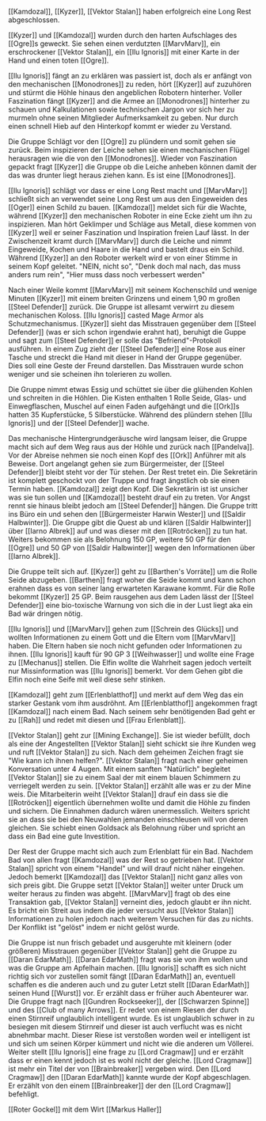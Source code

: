 [[Kamdozal]], [[Kyzer]], [[Vektor Stalan]] haben erfolgreich eine Long Rest abgeschlossen.

[[Kyzer]] und [[Kamdozal]] wurden durch den harten Aufschlages des [[Ogre]]s geweckt. Sie sehen einen verdutzten [[MarvMarv]], ein erschrockener [[Vektor Stalan]], ein [[Ilu Ignoris]] mit einer Karte in der Hand und einen toten [[Ogre]].

[[Ilu Ignoris]] fängt an zu erklären was passiert ist, doch als er anfängt von den mechanischen [[Monodrones]] zu reden, hört [[Kyzer]] auf zuzuhören und stürmt die Höhle hinaus den angeblichen Robotern hinterher. Voller Faszination fängt [[Kyzer]] and die Armee an [[Monodrones]] hinterher zu schauen und Kalkulationen sowie technischen Jargon vor sich her zu murmeln ohne seinen Mitglieder Aufmerksamkeit zu geben. Nur durch einen schnell Hieb auf den Hinterkopf kommt er wieder zu Verstand. 

Die Gruppe Schlägt vor den [[Ogre]] zu plündern und somit gehen sie zurück. Beim inspizieren der Leiche sehen sie einen mechanischen Flügel herausragen wie die von den [[Monodrones]]. Wieder von Faszination gepackt fragt [[Kyzer]] die Gruppe ob die Leiche anheben können damit der das was drunter liegt heraus ziehen kann. Es ist eine [[Monodrones]].

[[Ilu Ignoris]] schlägt vor dass er eine Long Rest macht und [[MarvMarv]] schließt sich an verwendet seine Long Rest um aus den Eingeweiden des [[Oger]] einen Schild zu bauen. [[Kamdozal]] meldet sich für die Wachte, während [[Kyzer]] den mechanischen Roboter in eine Ecke zieht um ihn zu inspizieren. Man hört Geklimper und Schläge aus Metall, diese kommen von [[Kyzer]] weil er seiner Faszination und Inspiration freien Lauf lässt. 
In der Zwischenzeit kramt durch [[MarvMarv]] durch die Leiche und nimmt Eingeweide, Kochen und Haare in die Hand und bastelt draus ein Schild. 
Während [[Kyzer]] an den Roboter werkelt wird er von einer Stimme in seinem Kopf geleitet. "NEIN, nicht so", "Denk doch mal nach, das muss anders rum rein", "Hier muss dass noch verbessert werden"

Nach einer Weile kommt [[MarvMarv]] mit seinem Kochenschild und wenige Minuten [[Kyzer]] mit einem breiten Grinzens und einem 1,90 m großen [[Steel Defender]] zurück. Die Gruppe ist allesamt verwirrt zu diesem mechanischen Koloss. [[Ilu Ignoris]] casted Mage Armor als Schutzmechanismus. [[Kyzer]] sieht das Misstrauen gegenüber dem [[Steel Defender]] (was er sich schon irgendwie erahnt hat), beruhigt die Guppe und sagt zum [[Steel Defender]] er solle das "Befriend"-Protokoll ausführen. In einem Zug zieht der [[Steel Defender]] eine Rose aus einer Tasche und streckt die Hand mit dieser in Hand der Gruppe gegenüber. Dies soll eine Geste der Freund darstellen. Das Misstrauen wurde schon weniger und sie scheinen ihn tolerieren zu wollen.

Die Gruppe nimmt etwas Essig und schüttet sie über die glühenden Kohlen und schreiten in die Höhlen. Die Kisten enthalten 1 Rolle Seide, Glas- und Einwegflaschen, Muschel auf einen Faden aufgehängt und die [[Ork]]s hatten 35 Kupferstücke, 5 Silberstücke. Während des plündern stehen [[Ilu Ignoris]] und der [[Steel Defender]] wache. 

Das mechanische Hintergrundgeräusche wird langsam leiser, die Gruppe macht sich auf dem Weg raus aus der Höhle und zurück nach [[Pandelva]]. Vor der Abreise nehmen sie noch einen Kopf des [[Ork]] Anführer mit als Beweise. Dort angelangt gehen sie zum Bürgermeister, der [[Steel Defender]] bleibt steht vor der Tür stehen. Der Rest tretet ein. Die Sekretärin ist komplett geschockt von der Truppe und fragt ängstlich ob sie einen Termin haben. [[Kamdozal]] zeigt den Kopf. Die Sekretärin ist ist unsicher was sie tun sollen und [[Kamdozal]] besteht drauf ein zu treten. Vor Angst rennt sie hinaus bleibt jedoch am [[Steel Defender]] hängen. Die Gruppe tritt ins Büro ein und sehen den [[Bürgermeister Harwin Wester]] und [[Saldir Halbwinter]]. Die Gruppe gibt die Quest ab und klären [[Saldir Halbwinter]] über [[Iarno Albrek]] auf und was dieser mit den [[Rotröcken]] zu tun hat. Weiters bekommen sie als Belohnung 150 GP, weitere 50 GP für den [[Ogre]] und 50 GP von [[Saldir Halbwinter]] wegen den Informationen über [[Iarno Albrek]].

Die Gruppe teilt sich auf. [[Kyzer]] geht zu [[Barthen's Vorräte]] um die Rolle Seide abzugeben. [[Barthen]] fragt woher die Seide kommt und kann schon erahnen dass es von seiner lang erwarteten Karawane kommt. Für die Rolle bekommt [[Kyzer]] 25 GP. Beim rausgehen aus dem Laden lässt der [[Steel Defender]] eine bio-toxische Warnung von sich die in der Lust liegt aka ein Bad wär dringen nötig.

[[Ilu Ignoris]] und [[MarvMarv]] gehen zum [[Schrein des Glücks]] und wollten Informationen zu einem Gott und die Eltern vom [[MarvMarv]] haben. Die Eltern haben sie noch nicht gefunden oder Informationen zu ihnen. [[Ilu Ignoris]] kauft für 90 GP 3 [[Weihwasser]] und wollte eine Frage zu [[Mechanus]] stellen. Die Elfin wollte die Wahrheit sagen jedoch verteilt nur Missinformation was [[Ilu Ignoris]] bemerkt. Vor dem Gehen gibt die Elfin noch eine Seife mit weil diese sehr stinken.

[[Kamdozal]] geht zum [[Erlenblatthof]] und merkt auf dem Weg das ein starker Gestank vom ihm ausdröhnt. Am [[Erlenblatthof]] angekommen fragt [[Kamdozal]] nach einem Bad. Nach seinem sehr benötigenden Bad geht er zu [[Rah]] und redet mit diesen und [[Frau Erlenblatt]].

[[Vektor Stalan]] geht zur [[Mining Exchange]]. Sie ist wieder befüllt, doch als eine der Angestellten [[Vektor Stalan]] sieht schickt sie ihre Kunden weg und ruft [[Vektor Stalan]] zu sich. Nach dem geheimen Zeichen fragt sie "Wie kann ich ihnen helfen?". [[Vektor Stalan]] fragt nach einer geheimen Konversation unter 4 Augen. Mit einem sanften "Natürlich" begleitet [[Vektor Stalan]] sie zu einem Saal der mit einem blauen Schimmern zu verriegelt werden zu sein. [[Vektor Stalan]] erzählt alle was er zu der Mine weis. Die Mitarbeiterin weiht [[Vektor Stalan]] drauf ein dass sie die [[Rotröcken]] eigentlich übernehmen wollte und damit die Höhle zu finden und sichern. Die Einnahmen dadurch wären unermesslich. Weiters spricht sie an dass sie bei den Neuwahlen jemanden einschleusen will von deren gleichen. Sie schiebt einen Goldsack als Belohnung rüber und spricht an dass ein Bad eine gute Investition.

Der Rest der Gruppe macht sich auch zum Erlenblatt für ein Bad. Nachdem Bad von allen fragt [[Kamdozal]] was der Rest so getrieben hat. [[Vektor Stalan]] spricht von einem "Handel" und will drauf nicht näher eingehen. Jedoch bemerkt [[Kamdozal]] das [[Vektor Stalan]] nicht ganz alles von sich preis gibt. Die Gruppe setzt [[Vektor Stalan]] weiter unter Druck um weiter heraus zu finden was abgeht. [[MarvMarv]] fragt ob des eine Transaktion gab, [[Vektor Stalan]] verneint dies, jedoch glaubt er ihn nicht. Es bricht ein Streit aus indem die jeder versucht aus [[Vektor Stalan]] Informationen zu holen jedoch nach weiterem Versuchen für das zu nichts. Der Konflikt ist "gelöst" indem er nicht gelöst wurde.

Die Gruppe ist nun frisch gebadet und ausgeruhte mit kleinern (oder größeren) Misstrauen gegenüber [[Vektor Stalan]] geht die Gruppe zu [[Daran EdarMath]]. [[Daran EdarMath]] fragt was sie von ihm wollen und was die Gruppe am Apfelhain machen. [[Ilu Ignoris]] schafft es sich nicht richtig sich vor zustellen somit fängt [[Daran EdarMath]] an, eventuell schaffen es die anderen auch und zu guter Letzt stellt [[Daran EdarMath]] seinen Hund [[Wurst]] vor. Er erzählt dass er früher auch Abenteurer war. Die Gruppe fragt nach [[Gundren Rockseeker]], der [[Schwarzen Spinne]] und des [[Club of many Arrows]]. Er redet von einem Riesen der durch einen Stirnreif unglaublich intelligent wurde. Es ist unglaublich schwer in zu besiegen mit diesem Stirnreif und dieser ist auch verflucht was es nicht abnehmbar macht. Dieser Riese ist verstoßen worden weil er intelligent ist und sich um seinen Körper kümmert und nicht wie die anderen um Völlerei. Weiter stellt [[Ilu Ignoris]] eine frage zu [[Lord Cragmaw]] und er erzählt dass er einen kennt jedoch ist es wohl nicht der gleiche. [[Lord Cragmaw]] ist mehr ein Titel der von [[Brainbreaker]] vergeben wird. Den [[Lord Cragmaw]] den [[Daran EdarMath]] kannte wurde der Kopf abgeschlagen. Er erzählt von den einem [[Brainbreaker]] der den [[Lord Cragmaw]] befehligt.

[[Roter Gockel]] mit dem Wirt [[Markus Haller]]